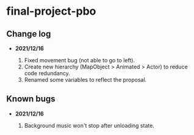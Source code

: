 # final-project-pbo

## Change log

- **2021/12/16**

    1. Fixed movement bug (not able to go to left).
    2. Create new hierarchy (MapObject > Animated > Actor) to reduce code redundancy.
    3. Renamed some variables to reflect the proposal.

## Known bugs

- **2021/12/16**

    1. Background music won't stop after unloading state.
